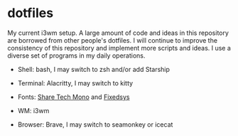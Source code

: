# dotfiles
My current i3wm setup.
A large amount of code and ideas in this repository are borrowed from other people's dotfiles. I will continue to improve the consistency of this repository and implement more scripts and ideas. I use a diverse set of programs in my daily operations.

- Shell: bash, I may switch to zsh and/or add Starship

- Terminal: Alacritty, I may switch to kitty

- Fonts: [Share Tech Mono](https://fonts.google.com/specimen/Share+Tech+Mono) and [Fixedsys](https://www.cufonfonts.com/font/fixedsys-excelsior-301)


- WM: i3wm

- Browser: Brave, I may switch to seamonkey or icecat
